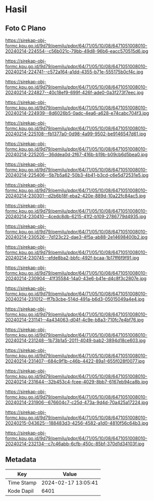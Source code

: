 # Hasil

## Foto C Plano

https://sirekap-obj-formc.kpu.go.id/9d79/pemilu/pdpr/64/71/05/10/08/6471051008010-20240214-224554--c56b021c-79bb-49d8-96b6-eacc570515d6.jpg

https://sirekap-obj-formc.kpu.go.id/9d79/pemilu/pdpr/64/71/05/10/08/6471051008010-20240214-224741--c572a164-a1dd-4355-b71e-555175b0cf4c.jpg

https://sirekap-obj-formc.kpu.go.id/9d79/pemilu/pdpr/64/71/05/10/08/6471051008010-20240214-224827--40c18ef9-699f-426f-ade0-0a3f273f7eec.jpg

https://sirekap-obj-formc.kpu.go.id/9d79/pemilu/pdpr/64/71/05/10/08/6471051008010-20240214-224939--8d6026b5-0adc-4ea6-a628-e74cabc704f3.jpg

https://sirekap-obj-formc.kpu.go.id/9d79/pemilu/pdpr/64/71/05/10/08/6471051008010-20240214-225108--fb1377a0-0d98-4a99-9502-be9146547d61.jpg

https://sirekap-obj-formc.kpu.go.id/9d79/pemilu/pdpr/64/71/05/10/08/6471051008010-20240214-225205--36ddea0d-2f67-416b-b19b-b09cb6d5bea0.jpg

https://sirekap-obj-formc.kpu.go.id/9d79/pemilu/pdpr/64/71/05/10/08/6471051008010-20240214-225406--5b7b5a62-50b3-4b41-b3cd-c6e5d72531e5.jpg

https://sirekap-obj-formc.kpu.go.id/9d79/pemilu/pdpr/64/71/05/10/08/6471051008010-20240214-230301--d2b6b18f-eba2-420e-889d-10a22fc84ac5.jpg

https://sirekap-obj-formc.kpu.go.id/9d79/pemilu/pdpr/64/71/05/10/08/6471051008010-20240214-230410--4cedc8db-6215-41f2-b109-2786779d4935.jpg

https://sirekap-obj-formc.kpu.go.id/9d79/pemilu/pdpr/64/71/05/10/08/6471051008010-20240214-230526--7d123c22-dae3-4f5a-ab88-2e14698400b2.jpg

https://sirekap-obj-formc.kpu.go.id/9d79/pemilu/pdpr/64/71/05/10/08/6471051008010-20240214-230745--efde8ba2-bbfc-492f-bcaa-1b17ff6f9f91.jpg

https://sirekap-obj-formc.kpu.go.id/9d79/pemilu/pdpr/64/71/05/10/08/6471051008010-20240214-230904--41f35584-14a0-43e6-b41e-d4c8f3c2807e.jpg

https://sirekap-obj-formc.kpu.go.id/9d79/pemilu/pdpr/64/71/05/10/08/6471051008010-20240214-231012--ff7b3cbe-514d-491a-b6d3-05015049a4e4.jpg

https://sirekap-obj-formc.kpu.go.id/9d79/pemilu/pdpr/64/71/05/10/08/6471051008010-20240214-231141--4a434063-d04f-4c9e-b8a3-710fc7e4bf76.jpg

https://sirekap-obj-formc.kpu.go.id/9d79/pemilu/pdpr/64/71/05/10/08/6471051008010-20240214-231248--1b73b1a5-2011-4049-bab2-3894d18ce603.jpg

https://sirekap-obj-formc.kpu.go.id/9d79/pemilu/pdpr/64/71/05/10/08/6471051008010-20240214-231407--684c9f1b-c46b-4422-89a1-655f028f0077.jpg

https://sirekap-obj-formc.kpu.go.id/9d79/pemilu/pdpr/64/71/05/10/08/6471051008010-20240214-231644--32b453c4-fcee-4029-8bb7-6167eb94ca8b.jpg

https://sirekap-obj-formc.kpu.go.id/9d79/pemilu/pdpr/64/71/05/10/08/6471051008010-20240214-231906--676604c7-c25d-473a-9d4d-70a425a17224.jpg

https://sirekap-obj-formc.kpu.go.id/9d79/pemilu/pdpr/64/71/05/10/08/6471051008010-20240215-043625--188483d3-4256-4582-a1d0-4810f56c64b3.jpg

https://sirekap-obj-formc.kpu.go.id/9d79/pemilu/pdpr/64/71/05/10/08/6471051008010-20240214-232134--c7c46abb-6cfb-450c-85bf-370d1d34103f.jpg


## Metadata

| Key        | Value               |
| ---------- | ------------------- |
| Time Stamp | 2024-02-17 13:05:41 |
| Kode Dapil | 6401                |



